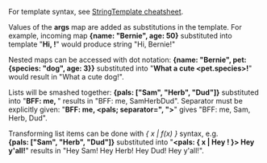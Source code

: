 
[comment]: # (TextCanvasModule)
For template syntax, see [StringTemplate cheatsheet](https://github.com/antlr/stringtemplate4/blob/master/doc/cheatsheet.md).  

Values of the **args** map are added as substitutions in the template. For example, incoming map **{name: "Bernie", age: 50}** substituted into template "**Hi, <name>!**" would produce string "Hi, Bernie!"  

Nested maps can be accessed with dot notation: **{name: "Bernie", pet: {species: "dog", age: 3}}** substituted into "**What a cute <pet.species>!**" would result in "What a cute dog!".  

Lists will be smashed together: **{pals: ["Sam", "Herb", "Dud"]}** substituted into "**BFF: me, <pals>**" results in "BFF: me, SamHerbDud". Separator must be explicitly given: "**BFF: me, <pals; separator=", ">**" gives "BFF: me, Sam, Herb, Dud".  

Transforming list items can be done with *{ x | f(x) }* syntax, e.g. **{pals: ["Sam", "Herb", "Dud"]}** substituted into "**<pals: { x | Hey <x>! }> Hey y'all!**" results in "Hey Sam! Hey Herb! Hey Dud! Hey y'all!".